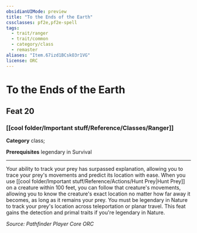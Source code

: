 ```yaml
---
obsidianUIMode: preview
title: "To the Ends of the Earth"
cssclasses: pf2e,pf2e-spell
tags:
  - trait/ranger
  - trait/common
  - category/class
  - remaster
aliases: "Item.67izd1BCskO3r1VG"
license: ORC
---
```

# To the Ends of the Earth
## Feat 20
### [[cool folder/Important stuff/Reference/Classes/Ranger]]

**Category** class; 



**Prerequisites** legendary in Survival
* * *
Your ability to track your prey has surpassed explanation, allowing you to trace your prey's movements and predict its location with ease. When you use [[cool folder/Important stuff/Reference/Actions/Hunt Prey|Hunt Prey]] on a creature within 100 feet, you can follow that creature's movements, allowing you to know the creature's exact location no matter how far away it becomes, as long as it remains your prey. You must be legendary in Nature to track your prey's location across teleportation or planar travel. This feat gains the detection and primal traits if you're legendary in Nature.

*Source: Pathfinder Player Core*
*ORC*